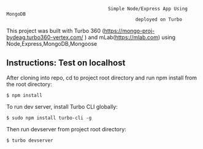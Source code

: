 
```
                                     Simple Node/Express App Using MongoDB 
                                               deployed on Turbo
```
This project was built with Turbo 360 (https://mongo-proj-bydeag.turbo360-vertex.com/ )
and mLab(https://mlab.com) using  Node,Express,MongoDB,Mongoose 

## Instructions: Test on localhost 
After cloning into repo, cd to project root directory and run npm install from the root directory:

```
$ npm install
```

To run dev server, install Turbo CLI globally:

```
$ sudo npm install turbo-cli -g
```

Then run devserver from project root directory:

```
$ turbo devserver
```

